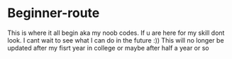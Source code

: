# Beginner-route
This is where it all begin aka my noob codes. 
If u are here for my skill dont look.
I cant wait to see what I can do in the future :))
This will no longer be updated after my fisrt year in college or maybe after half a year or so
